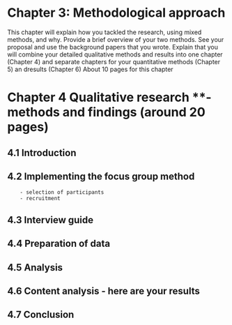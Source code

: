 # Chapter 3:  Methodological approach

This chapter will explain how you tackled the research, using mixed methods, and why. Provide a brief overview of your two methods. See your proposal and use the background papers that you wrote. Explain that you will combine your detailed qualitative methods and results into one chapter (Chapter 4) and separate chapters for your quantitative methods (Chapter 5) an dresults (Chapter 6)     About 10 pages for this chapter
     
# Chapter 4  Qualitative research **- methods and findings (around 20 pages)

## 4.1 Introduction
##  4.2 Implementing the focus group method
        - selection of participants
        - recruitment
## 4.3 Interview guide
## 4.4 Preparation of data
## 4.5 Analysis
## 4.6 Content analysis - here are your results
## 4.7 Conclusion
 
    
    
    
    
    
